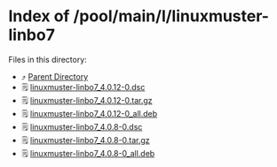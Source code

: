 
# Index of /pool/main/l/linuxmuster-linbo7
Files in this directory:
- ⤴ [Parent Directory](../)
- 🗒 [linuxmuster-linbo7_4.0.12-0.dsc](linuxmuster-linbo7_4.0.12-0.dsc)
- 🗒 [linuxmuster-linbo7_4.0.12-0.tar.gz](linuxmuster-linbo7_4.0.12-0.tar.gz)
- 🗒 [linuxmuster-linbo7_4.0.12-0_all.deb](linuxmuster-linbo7_4.0.12-0_all.deb)
- 🗒 [linuxmuster-linbo7_4.0.8-0.dsc](linuxmuster-linbo7_4.0.8-0.dsc)
- 🗒 [linuxmuster-linbo7_4.0.8-0.tar.gz](linuxmuster-linbo7_4.0.8-0.tar.gz)
- 🗒 [linuxmuster-linbo7_4.0.8-0_all.deb](linuxmuster-linbo7_4.0.8-0_all.deb)
